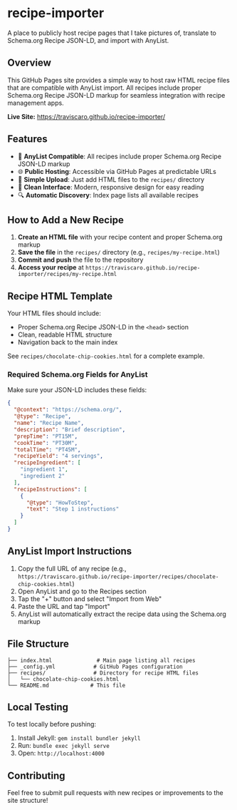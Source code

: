 # recipe-importer

A place to publicly host recipe pages that I take pictures of, translate to Schema.org Recipe JSON-LD, and import with AnyList.

## Overview

This GitHub Pages site provides a simple way to host raw HTML recipe files that are compatible with AnyList import. All recipes include proper Schema.org Recipe JSON-LD markup for seamless integration with recipe management apps.

**Live Site:** https://traviscaro.github.io/recipe-importer/

## Features

- 📱 **AnyList Compatible**: All recipes include proper Schema.org Recipe JSON-LD markup
- 🌐 **Public Hosting**: Accessible via GitHub Pages at predictable URLs
- 📁 **Simple Upload**: Just add HTML files to the `recipes/` directory
- 🎨 **Clean Interface**: Modern, responsive design for easy reading
- 🔍 **Automatic Discovery**: Index page lists all available recipes

## How to Add a New Recipe

1. **Create an HTML file** with your recipe content and proper Schema.org markup
2. **Save the file** in the `recipes/` directory (e.g., `recipes/my-recipe.html`)
3. **Commit and push** the file to the repository
4. **Access your recipe** at `https://traviscaro.github.io/recipe-importer/recipes/my-recipe.html`

## Recipe HTML Template

Your HTML files should include:

- Proper Schema.org Recipe JSON-LD in the `<head>` section
- Clean, readable HTML structure
- Navigation back to the main index

See `recipes/chocolate-chip-cookies.html` for a complete example.

### Required Schema.org Fields for AnyList

Make sure your JSON-LD includes these fields:

```json
{
  "@context": "https://schema.org/",
  "@type": "Recipe",
  "name": "Recipe Name",
  "description": "Brief description",
  "prepTime": "PT15M",
  "cookTime": "PT30M",
  "totalTime": "PT45M",
  "recipeYield": "4 servings",
  "recipeIngredient": [
    "ingredient 1",
    "ingredient 2"
  ],
  "recipeInstructions": [
    {
      "@type": "HowToStep",
      "text": "Step 1 instructions"
    }
  ]
}
```

## AnyList Import Instructions

1. Copy the full URL of any recipe (e.g., `https://traviscaro.github.io/recipe-importer/recipes/chocolate-chip-cookies.html`)
2. Open AnyList and go to the Recipes section
3. Tap the "+" button and select "Import from Web"
4. Paste the URL and tap "Import"
5. AnyList will automatically extract the recipe data using the Schema.org markup

## File Structure

```
├── index.html              # Main page listing all recipes
├── _config.yml            # GitHub Pages configuration
├── recipes/               # Directory for recipe HTML files
│   └── chocolate-chip-cookies.html
└── README.md             # This file
```

## Local Testing

To test locally before pushing:

1. Install Jekyll: `gem install bundler jekyll`
2. Run: `bundle exec jekyll serve`
3. Open: `http://localhost:4000`

## Contributing

Feel free to submit pull requests with new recipes or improvements to the site structure!
